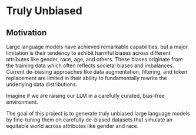 # Truly Unbiased

## Motivation

Large language models have achieved remarkable capabilities, but a major limitation is their tendency to exhibit harmful biases across different attributes like gender, race, age, and others. These biases originate from the training data which often reflects societal biases and imbalances. Current de-biasing approaches like data augmentation, filtering, and token replacement are limited in their ability to fundamentally rewrite the underlying data distributions.

Imagine if we are raising our LLM in a carefully curated, bias-free environment.

The goal of this project is to generate truly unbiased large language models by fine-tuning them on carefully de-biased datasets that simulate an equitable world across attributes like gender and race. 
